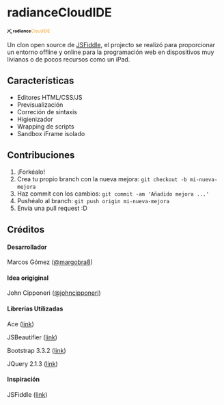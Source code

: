 # radianceCloudIDE

<img src="/static/logo.png" alt="radianceCloudIDE logo" style="width: 100px;"/>

Un clon open source de [JSFiddle](http://jsfiddle.net/), el projecto se realizó para proporcionar un entorno offline y online para la programación web en dispositivos muy livianos o de pocos recursos como un iPad.

## Características

* Editores HTML/CSS/JS
* Previsualización
* Correción de sintaxis
* Higienizador
* Wrapping de scripts
* Sandbox iFrame isolado

## Contribuciones

1. ¡Forkéalo!
2. Crea tu propio branch con la nueva mejora: `git checkout -b mi-nueva-mejora`
3. Haz commit con los cambios: `git commit -am 'Añadido mejora ...'`
4. Pushéalo al branch: `git push origin mi-nueva-mejora`
5. Envía una pull request :D

## Créditos

#### Desarrollador
Marcos Gómez ([@margobra8](http://twitter.com/margobra8))

#### Idea origiginal
John Cipponeri ([@johncipponeri](http://twitter.com/johncipponeri))

#### Librerías Utilizadas
Ace ([link](http://ace.c9.io/))

JSBeautifier ([link](http://jsbeautifier.org/))

Bootstrap 3.3.2 ([link](http://getbootstrap.com/))

JQuery 2.1.3 ([link](http://blog.jquery.com/2014/12/18/jquery-1-11-2-and-2-1-3-released-safari-fail-safe-edition/))

#### Inspiración
JSFiddle ([link](http://jsfiddle.net/))
